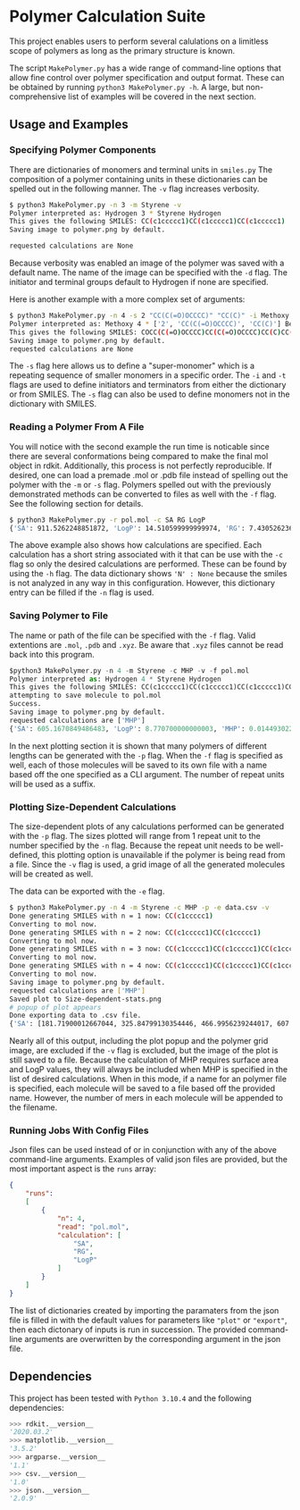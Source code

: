 # Polymer Calculation Suite

This project enables users to perform several calulations on a limitless scope of polymers as long as the primary structure is known.

The script `MakePolymer.py` has a wide range of command-line options that allow fine control over polymer specification and output format. These can be obtained by running `python3 MakePolymer.py -h`. A large, but non-comprehensive list of examples will be covered in the next section.

## Usage and Examples

### Specifying Polymer Components

There are dictionaries of monomers and terminal units in `smiles.py` The composition of a polymer containing units in these dictionaries can be spelled out in the following manner. The `-v` flag increases verbosity.

```bash
$ python3 MakePolymer.py -n 3 -m Styrene -v
Polymer interpreted as: Hydrogen 3 * Styrene Hydrogen
This gives the following SMILES: CC(c1ccccc1)CC(c1ccccc1)CC(c1ccccc1)
Saving image to polymer.png by default.

requested calculations are None
```
Because verbosity was enabled an image of the polymer was saved with a default name. The name of the image can be specified with the `-d` flag.
The initiator and terminal groups default to Hydrogen if none are specified.

Here is another example with a more complex set of arguments:
```bash
$ python3 MakePolymer.py -n 4 -s 2 "CC(C(=O)OCCCC)" "CC(C)" -i Methoxy -t Benzyl -v
Polymer interpreted as: Methoxy 4 * ['2', 'CC(C(=O)OCCCC)', 'CC(C)'] Benzyl
This gives the following SMILES: COCC(C(=O)OCCCC)CC(C(=O)OCCCC)CC(C)CC(C(=O)OCCCC)CC(C(=O)OCCCC)CC(C)CC(C(=O)OCCCC)CC(C(=O)OCCCC)CC(C)CC(C(=O)OCCCC)CC(C(=O)OCCCC)CC(C)c1ccccc1CO
Saving image to polymer.png by default.
requested calculations are None
```
The `-s` flag here allows us to define a "super-monomer" which is a repeating sequence of smaller monomers in a specific order. The `-i` and `-t` flags are used to define initiators and terminators from either the dictionary or from SMILES. The `-s` flag can also be used to define monomers not in the dictionary with SMILES.

### Reading a Polymer From A File

You will notice with the second example the run time is noticable since there are several conformations being compared to make the final mol object in rdkit. Additionally, this process is not perfectly reproducible. If desired, one can load a premade .mol or .pdb file instead of spelling out the polymer with the `-m` or `-s` flag. Polymers spelled out with the previously demonstrated methods can be converted to files as well with the `-f` flag. See the following section for details.

```bash
$ python3 MakePolymer.py -r pol.mol -c SA RG LogP
{'SA': 911.5262248851872, 'LogP': 14.510599999999974, 'RG': 7.430526236202889, 'N': None, 'smi': 'CCCCOC(=O)C(COC)CC(C)CC(C)CC(CC(C)CC(C)CC(CC(C)CC(C)CC(CC(C)CC(C)c1ccccc1CO)C(=O)OCCCC)C(=O)OCCCC)C(=O)OCCCC'}
```
The above example also shows how calculations are specified. Each calculation has a short string associated with it that can be use with the `-c` flag so only the desired calculations are performed. These can be found by using the `-h` flag. The data dictionary shows `'N' : None` because the smiles is not analyzed in any way in this configuration. However, this dictionary entry can be filled if the `-n` flag is used.

### Saving Polymer to File

The name or path of the file can be specified with the `-f` flag. Valid extentions are `.mol`, `.pdb` and `.xyz`. Be aware that `.xyz` files cannot be read back into this program.

```python
$python3 MakePolymer.py -n 4 -m Styrene -c MHP -v -f pol.mol
Polymer interpreted as: Hydrogen 4 * Styrene Hydrogen
This gives the following SMILES: CC(c1ccccc1)CC(c1ccccc1)CC(c1ccccc1)CC(c1ccccc1)
attempting to save molecule to pol.mol
Success.
Saving image to polymer.png by default.
requested calculations are ['MHP']
{'SA': 605.1670849486483, 'LogP': 8.770700000000003, 'MHP': 0.014493022205172056, 'N': 4, 'smi': 'CC(c1ccccc1)CC(c1ccccc1)CC(c1ccccc1)CC(c1ccccc1)'}
```
In the next plotting section it is shown that many polymers of different lengths can be generated with the `-p` flag. When the `-f` flag is specified as well, each of those molecules will be saved to its own file with a name based off the one specified as a CLI argument. The number of repeat units will be used as a suffix.

### Plotting Size-Dependent Calculations

The size-dependent plots of any calculations performed can be generated with the `-p` flag. The sizes plotted will range from 1 repeat unit to the number specified by the `-n` flag. Because the repeat unit needs to be well-defined, this plotting option is unavailable if the polymer is being read from a file. Since the `-v` flag is used, a grid image of all the generated molecules will be created as well.

The data can be exported with the `-e` flag. 

```bash
$ python3 MakePolymer.py -n 4 -m Styrene -c MHP -p -e data.csv -v
Done generating SMILES with n = 1 now: CC(c1ccccc1)
Converting to mol now.
Done generating SMILES with n = 2 now: CC(c1ccccc1)CC(c1ccccc1)
Converting to mol now.
Done generating SMILES with n = 3 now: CC(c1ccccc1)CC(c1ccccc1)CC(c1ccccc1)
Converting to mol now.
Done generating SMILES with n = 4 now: CC(c1ccccc1)CC(c1ccccc1)CC(c1ccccc1)CC(c1ccccc1)
Converting to mol now.
Saving image to polymer.png by default.
requested calculations are ['MHP']
Saved plot to Size-dependent-stats.png
# popup of plot appears
Done exporting data to .csv file.
{'SA': [181.71900012667044, 325.84799130354446, 466.9956239244017, 607.5159276234424], 'LogP': [2.2490000000000006, 4.422900000000004, 6.596800000000006, 8.770700000000003], 'MHP': [0.012376251236427096, 0.013573507027943717, 0.014126042433896363, 0.01443698774172117], 'N': [1, 2, 3, 4], 'smi': ['CC(c1ccccc1)', 'CC(c1ccccc1)CC(c1ccccc1)', 'CC(c1ccccc1)CC(c1ccccc1)CC(c1ccccc1)', 'CC(c1ccccc1)CC(c1ccccc1)CC(c1ccccc1)CC(c1ccccc1)']}
```
Nearly all of this output, including the plot popup and the polymer grid image, are excluded if the `-v` flag is excluded, but the image of the plot is still saved to a file. Because the calculation of MHP requires surface area and LogP values, they will always be included when MHP is specified in the list of desired calculations. When in this mode, if a name for an polymer file is specified, each molecule will be saved to a file based off the provided name. However, the number of mers in each molecule will be appended to the filename.

### Running Jobs With Config Files

Json files can be used instead of or in conjunction with any of the above command-line arguments.
Examples of valid json files are provided, but the most important aspect is the `runs` array:

```json
{
    "runs":
    [
        {
            "n": 4,
            "read": "pol.mol",
            "calculation": [
                "SA",
                "RG",
                "LogP"
            ]
        }
    ]
}
```

The list of dictionaries created by importing the paramaters from the json file is filled in with the default values for parameters like `"plot"` or `"export"`, then each dictonary of inputs is run in succession. The provided command-line arguments are overwritten by the corresponding argument in the json file.

## Dependencies

This project has been tested with `Python 3.10.4` and the following dependencies:

```python
>>> rdkit.__version__
'2020.03.2'
>>> matplotlib.__version__
'3.5.2'
>>> argparse.__version__
'1.1'
>>> csv.__version__
'1.0'
>>> json.__version__
'2.0.9'
```
